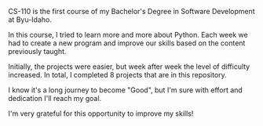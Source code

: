 CS-110 is the first course of my Bachelor's Degree in Software Development at Byu-Idaho.

In this course, I tried to learn more and more about Python. Each week we had to create a new program and improve our skills based on the content previously taught.

Initially, the projects were easier, but week after week the level of difficulty increased. In total, I completed 8 projects that are in this repository.

I know it's a long journey to become "Good", but I'm sure with effort and dedication I'll reach my goal.

I'm very grateful for this opportunity to improve my skills!
